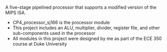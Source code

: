 A five-stage pipelined processor that supports a modified version of the MIPS ISA. 

* CP4_processor_sj166 is the processor module
* This project includes an ALU, multiplier, divider, register file, and other sub-components used in the processor
* All modules in this project were designed by me as part of the ECE 350 course at Duke University
